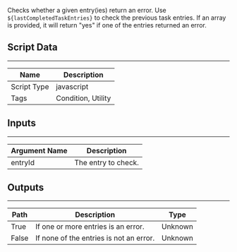 Checks whether a given entry(ies) return an error. Use `${lastCompletedTaskEntries}` to check the previous task entries. If an array is provided, it will return "yes" if one of the entries returned an error.

## Script Data

---

| **Name** | **Description** |
| --- | --- |
| Script Type | javascript |
| Tags | Condition, Utility |


## Inputs

---

| **Argument Name** | **Description** |
| --- | --- |
| entryId | The entry to check. |

## Outputs

---

| **Path** | **Description** | **Type** |
| --- | --- | --- |
| True | If one or more entries is an error. | Unknown |
| False | If none of the entries is not an error. | Unknown |
